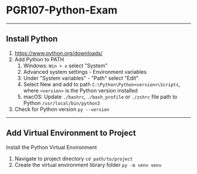 # PGR107-Python-Exam

---
## Install Python
 1. https://www.python.org/downloads/
 2. Add Python to PATH
    1. Windows: `Win + x` select "System"
    2. Advanced system settings - Environment variables
    3. Under "System variables" - "Path" select "Edit"
    4. Select New and add to path `C:\Python\Python<version>\Scripts`, where `<version>` is the Python version installed
    5. macOS: Update `./bashrc`, `./bash_profile` or `./zshrc` file path to Python `/usr/local/bin/python3`
 3. Check for Python version `py --version`
---
## Add Virtual Environment to Project
 Install the Python Virtual Environment
 1. Navigate to project directory `cd path/to/project`
 2. Create the virtual environment library folder `py -m venv venv`
